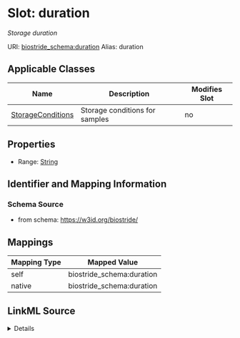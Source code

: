 

# Slot: duration 


_Storage duration_





URI: [biostride_schema:duration](https://w3id.org/biostride/schema/duration)
Alias: duration

<!-- no inheritance hierarchy -->





## Applicable Classes

| Name | Description | Modifies Slot |
| --- | --- | --- |
| [StorageConditions](StorageConditions.md) | Storage conditions for samples |  no  |






## Properties

* Range: [String](String.md)




## Identifier and Mapping Information






### Schema Source


* from schema: https://w3id.org/biostride/




## Mappings

| Mapping Type | Mapped Value |
| ---  | ---  |
| self | biostride_schema:duration |
| native | biostride_schema:duration |




## LinkML Source

<details>
```yaml
name: duration
description: Storage duration
from_schema: https://w3id.org/biostride/
rank: 1000
alias: duration
owner: StorageConditions
domain_of:
- StorageConditions
range: string

```
</details>